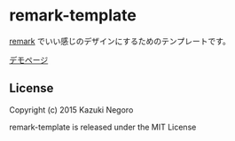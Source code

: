 # remark-template

[remark](https://github.com/gnab/remark) でいい感じのデザインにするためのテンプレートです。

[デモページ](http://negokaz.github.io/remark-template/)

## License

Copyright (c) 2015 Kazuki Negoro

remark-template is released under the MIT License
